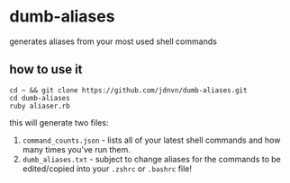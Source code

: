 # dumb-aliases
generates aliases from your most used shell commands

## how to use it
```
cd ~ && git clone https://github.com/jdnvn/dumb-aliases.git
cd dumb-aliases
ruby aliaser.rb
```
this will generate two files:
1. `command_counts.json` - lists all of your latest shell commands and how many times you've run them.
2. `dumb_aliases.txt` - subject to change aliases for the commands to be edited/copied into your `.zshrc` or `.bashrc` file!
